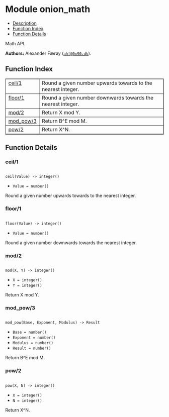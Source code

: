

# Module onion_math #
* [Description](#description)
* [Function Index](#index)
* [Function Details](#functions)

Math API.

__Authors:__ Alexander Færøy ([`ahf@0x90.dk`](mailto:ahf@0x90.dk)).

<a name="index"></a>

## Function Index ##


<table width="100%" border="1" cellspacing="0" cellpadding="2" summary="function index"><tr><td valign="top"><a href="#ceil-1">ceil/1</a></td><td>Round a given number upwards towards to the nearest integer.</td></tr><tr><td valign="top"><a href="#floor-1">floor/1</a></td><td>Round a given number downwards towards the nearest integer.</td></tr><tr><td valign="top"><a href="#mod-2">mod/2</a></td><td>Return X mod Y.</td></tr><tr><td valign="top"><a href="#mod_pow-3">mod_pow/3</a></td><td>Return B^E mod M.</td></tr><tr><td valign="top"><a href="#pow-2">pow/2</a></td><td>Return X^N.</td></tr></table>


<a name="functions"></a>

## Function Details ##

<a name="ceil-1"></a>

### ceil/1 ###

<pre><code>
ceil(Value) -&gt; integer()
</code></pre>

<ul class="definitions"><li><code>Value = number()</code></li></ul>

Round a given number upwards towards to the nearest integer.

<a name="floor-1"></a>

### floor/1 ###

<pre><code>
floor(Value) -&gt; integer()
</code></pre>

<ul class="definitions"><li><code>Value = number()</code></li></ul>

Round a given number downwards towards the nearest integer.

<a name="mod-2"></a>

### mod/2 ###

<pre><code>
mod(X, Y) -&gt; integer()
</code></pre>

<ul class="definitions"><li><code>X = integer()</code></li><li><code>Y = integer()</code></li></ul>

Return X mod Y.

<a name="mod_pow-3"></a>

### mod_pow/3 ###

<pre><code>
mod_pow(Base, Exponent, Modulus) -&gt; Result
</code></pre>

<ul class="definitions"><li><code>Base = number()</code></li><li><code>Exponent = number()</code></li><li><code>Modulus = number()</code></li><li><code>Result = number()</code></li></ul>

Return B^E mod M.

<a name="pow-2"></a>

### pow/2 ###

<pre><code>
pow(X, N) -&gt; integer()
</code></pre>

<ul class="definitions"><li><code>X = integer()</code></li><li><code>N = integer()</code></li></ul>

Return X^N.

